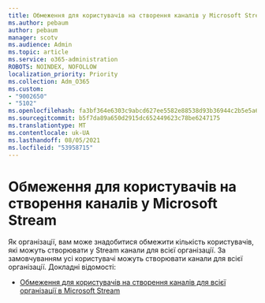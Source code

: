 ```yaml
---
title: Обмеження для користувачів на створення каналів у Microsoft Stream
ms.author: pebaum
author: pebaum
manager: scotv
ms.audience: Admin
ms.topic: article
ms.service: o365-administration
ROBOTS: NOINDEX, NOFOLLOW
localization_priority: Priority
ms.collection: Adm_O365
ms.custom:
- "9002650"
- "5102"
ms.openlocfilehash: fa3bf364e6303c9abcd627ee5582e88538d93b36944c2b5e5a6e1bedeee630cc
ms.sourcegitcommit: b5f7da89a650d2915dc652449623c78be6247175
ms.translationtype: MT
ms.contentlocale: uk-UA
ms.lasthandoff: 08/05/2021
ms.locfileid: "53958715"
---
```

# <a name="restrict-who-can-create-channels-in-microsoft-stream"></a>Обмеження для користувачів на створення каналів у Microsoft Stream

Як організації, вам може знадобитися обмежити кількість користувачів, які можуть створювати у Stream канали для всієї організації. За замовчуванням усі користувачі можуть створювати канали для всієї організації. Докладні відомості:

- [Обмеження для користувачів на створення каналів для всієї організації в Microsoft Stream](https://docs.microsoft.com/stream/restrict-companywide-channels)
